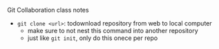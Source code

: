 
Git Collaboration class notes

- `git clone <url>`: todownload repository from web to local computer
    - make sure to not nest this command into another repository
    - just like `git init`, only do this onece per repo
